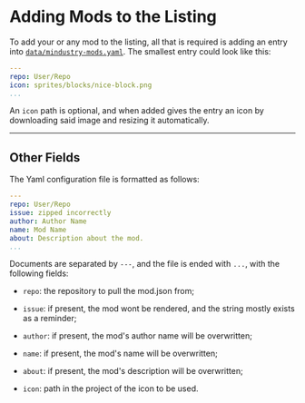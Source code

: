 # Adding Mods to the Listing


To add your or any mod to the listing, all that is required
is adding an entry into
[`data/mindustry-mods.yaml`](https://github.com/SimonWoodburyForget/mindustry-mods/blob/master/data/mindustry-mods.yaml). The smallest entry could look like this:

```yaml
---
repo: User/Repo
icon: sprites/blocks/nice-block.png
...
```
  
An `icon` path is optional, and when added gives the entry 
an icon by downloading said image and resizing it automatically.

-------------------------------------------------------------

## Other Fields

The Yaml configuration file is formatted as follows:

```yaml
---
repo: User/Repo
issue: zipped incorrectly
author: Author Name
name: Mod Name
about: Description about the mod.
...
```

Documents are separated by `---`, and the file is
ended with `...`, with the following fields:

- `repo`: the repository to pull the mod.json from;

- `issue`: if present, the mod wont be rendered,
  and the string mostly exists as a reminder;

- `author`: if present, the mod's author name
  will be overwritten;

- `name`: if present, the mod's name will be
  overwritten;

- `about`: if present, the mod's description
  will be overwritten;

- `icon`: path in the project of the icon
  to be used.
